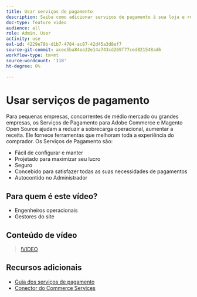 ```yaml
---
title: Usar serviços de pagamento
description: Saiba como adicionar serviços de pagamento à sua loja e reduzir a sobrecarga operacional, aumentar a receita e melhorar toda a experiência do comprador.
doc-type: feature video
audience: all
role: Admin, User
activity: use
exl-id: 4229e78b-d1b7-4784-ac87-42d45a3d8ef7
source-git-commit: acee5ba84ea32e14a743cd269f77ced821548ad6
workflow-type: tm+mt
source-wordcount: '118'
ht-degree: 0%

---
```


# Usar serviços de pagamento

Para pequenas empresas, concorrentes de médio mercado ou grandes empresas, os Serviços de Pagamento para Adobe Commerce e Magento Open Source ajudam a reduzir a sobrecarga operacional, aumentar a receita. Ele fornece ferramentas que melhoram toda a experiência do comprador. Os Serviços de Pagamento são:

- Fácil de configurar e manter
- Projetado para maximizar seu lucro
- Seguro
- Concebido para satisfazer todas as suas necessidades de pagamentos
- Autocontido no Administrador

## Para quem é este vídeo?

- Engenheiros operacionais
- Gestores do site

## Conteúdo de vídeo

>[!VIDEO](https://video.tv.adobe.com/v/343990?quality=12&learn=on)

## Recursos adicionais

- [Guia dos serviços de pagamento](https://experienceleague.adobe.com/docs/commerce-merchant-services/payment-services/guide-overview.html)
- [Conector do Commerce Services](https://experienceleague.adobe.com/docs/commerce-merchant-services/user-guides/saas.html)
